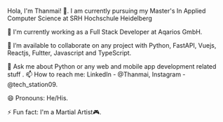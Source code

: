 Hola, I'm Thanmai! 👋.
I am currently pursuing my Master's In Applied Computer Science at SRH Hochschule Heidelberg

🔭 I'm currently working as a Full Stack Developer at Aqarios GmbH.

👯 I’m available to collaborate on any project with Python, FastAPI, Vuejs, Reactjs, Fultter, Javascript and TypeScript.

💬 Ask me about Python or any web and mobile app development related stuff
.
📫 How to reach me: LinkedIn - @Thanmai, Instagram - @tech_station09.

😄 Pronouns: He/His.

⚡ Fun fact: I'm a Martial Artist🎮.
